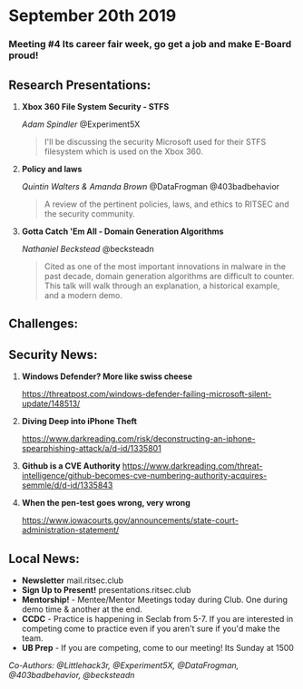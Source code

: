 # September 20th 2019
### Meeting #4 Its career fair week, go get a job and make E-Board proud!

## Research Presentations:
1. **Xbox 360 File System Security - STFS**
   
    *Adam Spindler* @Experiment5X
   
    > I'll be discussing the security Microsoft used for their STFS filesystem which is used on the Xbox 360.

2. **Policy and laws**

    *Quintin Walters & Amanda Brown* @DataFrogman @403badbehavior

    >  A review of the pertinent policies, laws, and ethics to RITSEC and the security community.

3. **Gotta Catch 'Em All - Domain Generation Algorithms**

   *Nathaniel Beckstead* @becksteadn 

    > Cited as one of the most important innovations in malware in the past decade, domain generation algorithms are difficult to counter. This talk will walk through an explanation, a historical example, and a modern demo.

## Challenges:

 


## Security News:
1. **Windows Defender? More like swiss cheese**
   
   https://threatpost.com/windows-defender-failing-microsoft-silent-update/148513/

2. **Diving Deep into iPhone Theft**
   
    https://www.darkreading.com/risk/deconstructing-an-iphone-spearphishing-attack/a/d-id/1335801

3. **Github is a CVE Authority**
    https://www.darkreading.com/threat-intelligence/github-becomes-cve-numbering-authority-acquires-semmle/d/d-id/1335843

4. **When the pen-test goes wrong, very wrong**
    
    https://www.iowacourts.gov/announcements/state-court-administration-statement/

## Local News:
- **Newsletter** mail.ritsec.club
- **Sign Up to Present!** presentations.ritsec.club
- **Mentorship!** - Mentee/Mentor Meetings today during Club. One during demo time & another at the end.
- **CCDC** - Practice is happening in Seclab from 5-7. If you are interested in competing come to practice even if you aren't sure if you'd make the team.
- **UB Prep** - If you are competing, come to our meeting! Its Sunday at 1500

*Co-Authors: @Littlehack3r, @Experiment5X, @DataFrogman, @403badbehavior,  @becksteadn*
